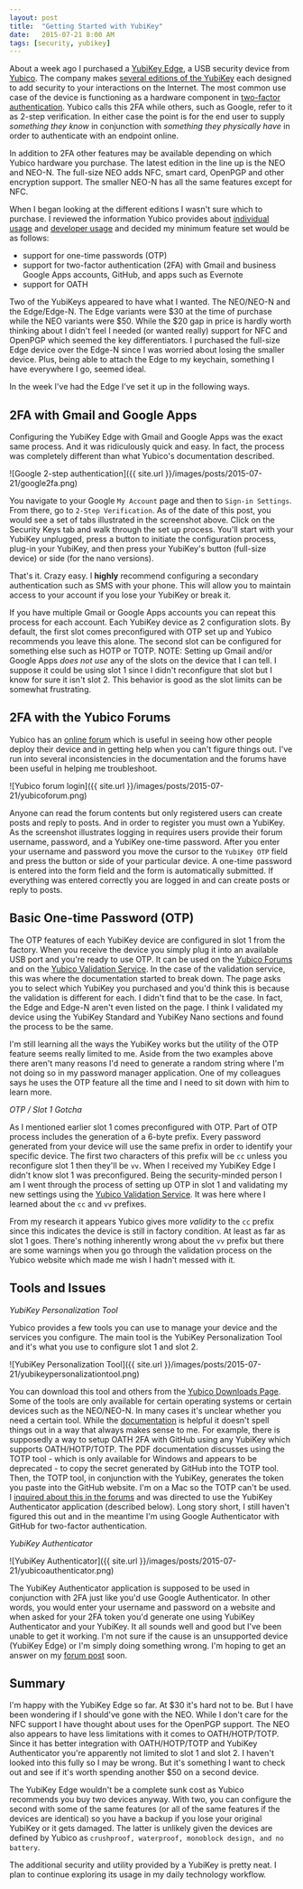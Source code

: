 ```yaml
---
layout: post
title:  "Getting Started with YubiKey"
date:   2015-07-21 8:00 AM
tags: [security, yubikey]
---
```

About a week ago I purchased a [YubiKey Edge](https://www.yubico.com/products/yubikey-hardware/yubikey-edge/), a USB security device from [Yubico](http://www.yubico.com). The company makes [several editions of the YubiKey](https://www.yubico.com/products/yubikey-hardware/) each designed to add security to your interactions on the Internet. The most common use case of the device is functioning as a hardware component in [two-factor authentication](https://en.wikipedia.org/wiki/Two-factor_authentication). Yubico calls this 2FA while others, such as Google, refer to it as 2-step verification. In either case the point is for the end user to supply _something they know_ in conjunction with _something they physically have_ in order to authenticate with an endpoint online.

In addition to 2FA other features may be available depending on which Yubico hardware you purchase. The latest edition in the line up is the NEO and NEO-N. The full-size NEO adds NFC, smart card, OpenPGP and other encryption support. The smaller NEO-N has all the same features except for NFC.

When I began looking at the different editions I wasn't sure which to purchase. I reviewed the information Yubico provides about [individual usage](https://www.yubico.com/why-yubico/for-individuals/) and [developer usage](https://developers.yubico.com) and decided my minimum feature set would be as follows:

* support for one-time passwords (OTP)
* support for two-factor authentication (2FA) with Gmail and business Google Apps accounts, GitHub, and apps such as Evernote
* support for OATH

Two of the YubiKeys appeared to have what I wanted. The NEO/NEO-N and the Edge/Edge-N. The Edge variants were $30 at the time of purchase while the NEO variants were $50. While the $20 gap in price is hardly worth thinking about I didn't feel I needed (or wanted really) support for NFC and OpenPGP which seemed the key differentiators. I purchased the full-size Edge device over the Edge-N since I was worried about losing the smaller device. Plus, being able to attach the Edge to my keychain, something I have everywhere I go, seemed ideal.

In the week I've had the Edge I've set it up in the following ways.

## 2FA with Gmail and Google Apps

Configuring the YubiKey Edge with Gmail and Google Apps was the exact same process. And it was ridiculously quick and easy. In fact, the process was completely different than what Yubico's documentation described.

![Google 2-step authentication]({{ site.url }}/images/posts/2015-07-21/google2fa.png)

You navigate to your Google `My Account` page and then to `Sign-in Settings`. From there, go to `2-Step Verification`. As of the date of this post, you would see a set of tabs illustrated in the screenshot above. Click on the Security Keys tab and walk through the set up process. You'll start with your YubiKey unplugged, press a button to initiate the configuration process, plug-in your YubiKey, and then press your YubiKey's button (full-size device) or side (for the nano versions).

That's it. Crazy easy. I **highly** recommend configuring a secondary authentication such as SMS with your phone. This will allow you to maintain access to your account if you lose your YubiKey or break it.

If you have multiple Gmail or Google Apps accounts you can repeat this process for each account. Each YubiKey device as 2 configuration slots. By default, the first slot comes preconfigured with OTP set up and Yubico recommends you leave this alone. The second slot can be configured for something else such as HOTP or TOTP. NOTE: Setting up Gmail and/or Google Apps _does not use_ any of the slots on the device that I can tell. I suppose it could be using slot 1 since I didn't reconfigure that slot but I know for sure it isn't slot 2. This behavior is good as the slot limits can be somewhat frustrating.

## 2FA with the Yubico Forums

Yubico has an [online forum](http://forum.yubico.com/) which is useful in seeing how other people deploy their device and in getting help when you can't figure things out. I've run into several inconsistencies in the documentation and the forums have been useful in helping me troubleshoot.

![Yubico forum login]({{ site.url }}/images/posts/2015-07-21/yubicoforum.png)

Anyone can read the forum contents but only registered users can create posts and reply to posts. And in order to register you must own a YubiKey. As the screenshot illustrates logging in requires users provide their forum username, password, and a YubiKey one-time password. After you enter your username and password you move the cursor to the `YubiKey OTP` field and press the button or side of your particular device. A one-time password is entered into the form field and the form is automatically submitted. If everything was entered correctly you are logged in and can create posts or reply to posts.

## Basic One-time Password (OTP)

The OTP features of each YubiKey device are configured in slot 1 from the factory. When you receive the device you simply plug it into an available USB port and you're ready to use OTP. It can be used on the [Yubico Forums](http://forum.yubico.com) and on the [Yubico Validation Service](https://www.yubico.com/start/). In the case of the validation service, this was where the documentation started to break down. The page asks you to select which YubiKey you purchased and you'd think this is because the validation is different for each. I didn't find that to be the case. In fact, the Edge and Edge-N aren't even listed on the page. I think I validated my device using the YubiKey Standard and YubiKey Nano sections and found the process to be the same.

I'm still learning all the ways the YubiKey works but the utility of the OTP feature seems really limited to me. Aside from the two examples above there aren't many reasons I'd need to generate a random string where I'm not doing so in my password manager application. One of my colleagues says he uses the OTP feature all the time and I need to sit down with him to learn more.

_OTP / Slot 1 Gotcha_

As I mentioned earlier slot 1 comes preconfigured with OTP. Part of OTP process includes the generation of a 6-byte prefix. Every password generated from your device will use the same prefix in order to identify your specific device. The first two characters of this prefix will be `cc` unless you reconfigure slot 1 then they'll be `vv`. When I received my YubiKey Edge I didn't know slot 1 was preconfigured. Being the security-minded person I am I went through the process of setting up OTP in slot 1 and validating my new settings using the [Yubico Validation Service](https://www.yubico.com/start/). It was here where I learned about the `cc` and `vv` prefixes.

From my research it appears Yubico gives more _validity_ to the `cc` prefix since this indicates the device is still in factory condition. At least as far as slot 1 goes. There's nothing inherently wrong about the `vv` prefix but there are some warnings when you go through the validation process on the Yubico website which made me wish I hadn't messed with it.

## Tools and Issues

_YubiKey Personalization Tool_

Yubico provides a few tools you can use to manage your device and the services you configure. The main tool is the YubiKey Personalization Tool and it's what you use to configure slot 1 and slot 2.

![YubiKey Personalization Tool]({{ site.url }}/images/posts/2015-07-21/yubikeypersonalizationtool.png)

You can download this tool and others from the [Yubico Downloads Page](https://www.yubico.com/support/downloads/). Some of the tools are only available for certain operating systems or certain devices such as the NEO/NEO-N. In many cases it's unclear whether you need a certain tool. While the [documentation](https://www.yubico.com/support/documentation/) is helpful it doesn't spell things out in a way that always makes sense to me. For example, there is supposedly a way to setup OATH 2FA with GitHub using any YubiKey which supports OATH/HOTP/TOTP. The PDF documentation discusses using the TOTP tool - which is only available for Windows and appears to be deprecated - to copy the secret generated by GitHub into the TOTP tool. Then, the TOTP tool, in conjunction with the YubiKey, generates the token you paste into the GitHub website. I'm on a Mac so the TOTP can't be used. I [inquired about this in the forums](http://forum.yubico.com/viewtopic.php?f=16&t=1962) and was directed to use the YubiKey Authenticator application (described below). Long story short, I still haven't figured this out and in the meantime I'm using Google Authenticator with GitHub for two-factor authentication.

_YubiKey Authenticator_

![YubiKey Authenticator]({{ site.url }}/images/posts/2015-07-21/yubicoauthenticator.png)

The YubiKey Authenticator application is supposed to be used in conjunction with 2FA just like you'd use Google Authenticator. In other words, you would enter your username and password on a website and when asked for your 2FA token you'd generate one using YubiKey Authenticator and your YubiKey. It all sounds well and good but I've been unable to get it working. I'm not sure if the cause is an unsupported device (YubiKey Edge) or I'm simply doing something wrong. I'm hoping to get an answer on my [forum post](http://forum.yubico.com/viewtopic.php?f=16&t=1962) soon.

## Summary

I'm happy with the YubiKey Edge so far. At $30 it's hard not to be. But I have been wondering if I should've gone with the NEO. While I don't care for the NFC support I have thought about uses for the OpenPGP support. The NEO also appears to have less limitations with it comes to OATH/HOTP/TOTP. Since it has better integration with OATH/HOTP/TOTP and YubiKey Authenticator you're apparently not limited to slot 1 and slot 2. I haven't looked into this fully so I may be wrong. But it's something I want to check out and see if it's worth spending another $50 on a second device.

The YubiKey Edge wouldn't be a complete sunk cost as Yubico recommends you buy two devices anyway. With two, you can configure the second with some of the same features (or all of the same features if the devices are identical) so you have a backup if you lose your original YubiKey or it gets damaged. The latter is unlikely given the devices are defined by Yubico as `crushproof, waterproof, monoblock design, and no battery`.

The additional security and utility provided by a YubiKey is pretty neat. I plan to continue exploring its usage in my daily technology workflow.
